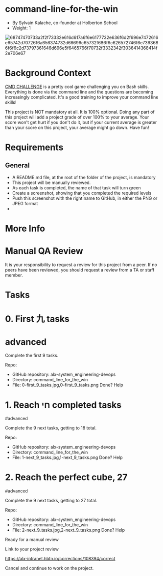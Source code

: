 # command-line-for-the-win

* By Sylvain Kalache, co-founder at Holberton School
* Weight: 1
  
![68747470733a2f2f73332e616d617a6f6e6177732e636f6d2f696e7472616e65742d70726f6a656374732d66696c65732f686f6c626572746f6e7363686f6f6c2d73797361646d696e5f6465766f70732f3332342f3036414368414f2e706e67](https://github.com/acanite01/alx-system_engineering-devops/assets/107746972/512d520d-439a-42b2-9c70-733654c40a32)

# Background Context

[CMD CHALLENGE](https://cmdchallenge.com/) is a pretty cool game challenging you on Bash skills. Everything is done via the command line and the questions are becoming increasingly complicated. It's a good training to improve your command line skills!

This project is NOT mandatory at all. It is 100% optional. Doing any part of this project will add a project grade of over 100% to your average. Your score won't get hurt if you don't do it, but if your current average is greater than your score on this project, your average might go down. Have fun!

# Requirements
## General
* A README.md file, at the root of the folder of the project, is mandatory
* This project will be manually reviewed.
* As each task is completed, the name of that task will turn green
* Create a screenshot, showing that you completed the required levels
* Push this screenshot with the right name to GitHub, in either the PNG or JPEG format
* 
# More Info
# Manual QA Review
It is your responsibility to request a review for this project from a peer. If no peers have been reviewed, you should request a review from a TA or staff member.

# Tasks

# 0. First 九 tasks
# advanced

Complete the first 9 tasks.

Repo:

* GitHub repository: alx-system_engineering-devops
* Directory: command_line_for_the_win
* File: 0-first_9_tasks.jpg,0-first_9_tasks.png
 Done? Help

# 1. Reach חי completed tasks
#advanced

Complete the 9 next tasks, getting to 18 total.

Repo:

* GitHub repository: alx-system_engineering-devops
* Directory: command_line_for_the_win
* File: 1-next_9_tasks.jpg,1-next_9_tasks.png
 Done? Help

# 2. Reach the perfect cube, 27
#advanced

Complete the 9 next tasks, getting to 27 total.

Repo:

* GitHub repository: alx-system_engineering-devops
* Directory: command_line_for_the_win
* File: 2-next_9_tasks.jpg,2-next_9_tasks.png
 Done? Help

Ready for a manual review

Link to your project review

https://alx-intranet.hbtn.io/corrections/108394/correct

Cancel and continue to work on the project.

